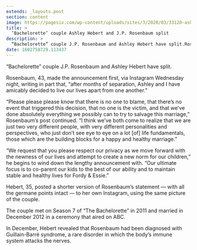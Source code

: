 ```yaml
--- 
extends: _layouts.post 
section: content 
image: https://pagesix.com/wp-content/uploads/sites/3/2020/03/33120-ashley-hebert-jp-rosenbaum.jpg?quality=90&strip=all&w=1200 
title: > 
  ‘Bachelorette’ couple Ashley Hebert and J.P. Rosenbaum split 
description: > 
  “Bachelorette” couple J.P. Rosenbaum and Ashley Hebert have split.Rosenbaum, 43, made the announcement first, via Instagram Wednesday night, writing in part that, “after months of separation, Ashley and I have amicably decided to live our lives apart from one another.”“Please please please know that there is no one to blame, that there’s no event that triggered this decision, that no one is the victim, and that we’ve done absolutely everything we possibly can to try to salvage this marriage,” Rosenbaum’s post continued.“Our ultimate focus is to co-parent our kids to the best of our ability and to maintain stable and healthy lives for Fordy & Essie.”Hebert, 35, posted a shorter version of Rosenbaum’s statement — with all the germane points intact — to her own Instagram, using the same picture of the couple.The couple met on Season 7 of “The Bachelorette” in 2011 and married in December 2012 in a ceremony that aired on ABC.In December, Hebert revealed that Rosenbaum had been diagnosed with Guillain-Barré syndrome, a rare disorder in which the body’s immune system attacks the nerves. 
date: 1602758729.113437 
--- 
```

“Bachelorette” couple J.P. Rosenbaum and Ashley Hebert have split.

Rosenbaum, 43, made the announcement first, via Instagram Wednesday night, writing in part that, “after months of separation, Ashley and I have amicably decided to live our lives apart from one another.”

“Please please please know that there is no one to blame, that there’s no event that triggered this decision, that no one is the victim, and that we’ve done absolutely everything we possibly can to try to salvage this marriage,” Rosenbaum’s post continued. “I think we’ve both come to realize that we are just two very different people, with very different personalities and perspectives, who just don’t see eye to eye on a lot [of] life fundamentals, those which are the building blocks for a happy and healthy marriage.”

“We request that you please respect our privacy as we move forward with the newness of our lives and attempt to create a new norm for our children,” he begins to wind down the lengthy announcement with. “Our ultimate focus is to co-parent our kids to the best of our ability and to maintain stable and healthy lives for Fordy & Essie.”

Hebert, 35, posted a shorter version of Rosenbaum’s statement — with all the germane points intact — to her own Instagram, using the same picture of the couple.

The couple met on Season 7 of “The Bachelorette” in 2011 and married in December 2012 in a ceremony that aired on ABC.

In December, Hebert revealed that Rosenbaum had been diagnosed with Guillain-Barré syndrome, a rare disorder in which the body’s immune system attacks the nerves.